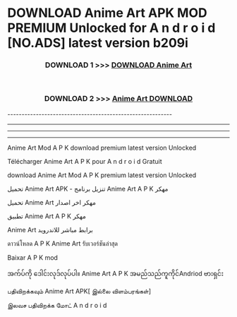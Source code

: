 # DOWNLOAD Anime Art  APK MOD PREMIUM Unlocked for A n d r o i d [NO.ADS] latest version b209i 



<div align="center">

<h3>DOWNLOAD 1 >>> <a href="https://getmod2.web.app/?judul=Anime Art ">DOWNLOAD Anime Art </a></h3><br>

<h3>DOWNLOAD 2 >>> <a href="https://getmod2.web.app/?judul=Anime Art ">Anime Art  DOWNLOAD </a></h3>

</div>
----------------------------------------------------------

----------------------------------------------------------

----------------------------------------------------------

----------------------------------------------------------

Anime Art  Mod A P K download premium latest version Unlocked

Télécharger Anime Art  A P K pour A n d r o i d Gratuit

download Anime Art  Mod A P K premium latest version Unlocked

تحميل Anime Art  APK - تنزيل برنامج Anime Art  A P K مهكر

تحميل Anime Art  مهكر اخر اصدار

تطبيق Anime Art  A P K مهكر

Anime Art  برابط مباشر للاندرويد

ดาวน์โหลด A P K Anime Art  รับเวอร์ชันล่าสุด

Baixar A P K mod

အက်ပ်ကို ဒေါင်းလုဒ်လုပ်ပါ။ Anime Art  A P K အမည်သည်ကူကိုင်Andriod ဗားရှင်း

பதிவிறக்கவும் Anime Art  APK[ இல்லை விளம்பரங்கள்] 
 
இலவச பதிவிறக்க மோட் A n d r o i d



